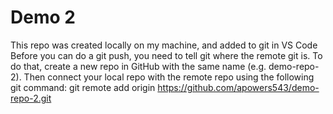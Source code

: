 # Demo 2

This repo was created locally on my machine, and added to git in VS Code
Before you can do a git push, you need to tell git where the remote git is.  To do that, create a new repo in GitHub 
with the same name (e.g. demo-repo-2).  Then connect your local repo with the remote repo using the following git command:  git remote add origin https://github.com/apowers543/demo-repo-2.git
